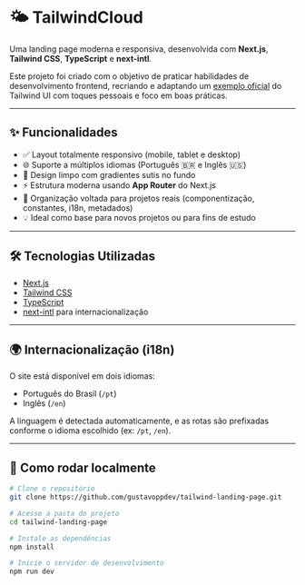 # 🌤️ TailwindCloud

Uma landing page moderna e responsiva, desenvolvida com **Next.js**, **Tailwind CSS**, **TypeScript** e **next-intl**.

Este projeto foi criado com o objetivo de praticar habilidades de desenvolvimento frontend, recriando e adaptando um [exemplo oficial](https://tailwindcss.com/plus/ui-blocks/marketing/page-examples/landing-pages) do Tailwind UI com toques pessoais e foco em boas práticas.

---

## ✨ Funcionalidades

- ✅ Layout totalmente responsivo (mobile, tablet e desktop)
- 🌐 Suporte a múltiplos idiomas (Português 🇧🇷 e Inglês 🇺🇸)
- 🎨 Design limpo com gradientes sutis no fundo
- ⚡ Estrutura moderna usando **App Router** do Next.js
- 🧠 Organização voltada para projetos reais (componentização, constantes, i18n, metadados)
- 💡 Ideal como base para novos projetos ou para fins de estudo

---

## 🛠️ Tecnologias Utilizadas

- [Next.js](https://nextjs.org/)
- [Tailwind CSS](https://tailwindcss.com/)
- [TypeScript](https://www.typescriptlang.org/)
- [next-intl](https://next-intl-docs.vercel.app/) para internacionalização

---

## 🌍 Internacionalização (i18n)

O site está disponível em dois idiomas:

- Português do Brasil (`/pt`)
- Inglês (`/en`)

A linguagem é detectada automaticamente, e as rotas são prefixadas conforme o idioma escolhido (ex: `/pt`, `/en`).

---

## 🚀 Como rodar localmente

```bash
# Clone o repositório
git clone https://github.com/gustavoppdev/tailwind-landing-page.git

# Acesse a pasta do projeto
cd tailwind-landing-page

# Instale as dependências
npm install

# Inicie o servidor de desenvolvimento
npm run dev
```
